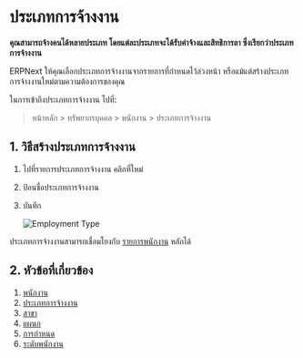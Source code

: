 <!-- add-breadcrumbs -->
# ประเภทการจ้างงาน

**คุณสามารถจ้างคนได้หลายประเภท โดยแต่ละประเภทจะได้รับค่าจ้างและสิทธิการลา ซึ่งเรียกว่าประเภทการจ้างงาน**

ERPNext ให้คุณเลือกประเภทการจ้างงานจากรายการที่กำหนดไว้ล่วงหน้า หรือแม้แต่สร้างประเภทการจ้างงานใหม่ตามความต้องการของคุณ

ในการเข้าถึงประเภทการจ้างงาน ไปที่:

> หน้าหลัก > ทรัพยากรบุคคล > พนักงาน > ประเภทการจ้างงาน

## 1. วิธีสร้างประเภทการจ้างงาน


1. ไปที่รายการประเภทการจ้างงาน คลิกที่ใหม่
2. ป้อนชื่อประเภทการจ้างงาน
3. บันทึก

    <img class="screenshot" alt="Employment Type" src="{{docs_base_url}}/assets/img/human-resources/employment-type.png">

ประเภทการจ้างงานสามารถเชื่อมโยงกับ [รายการพนักงาน](/docs/user/manual/th/human-resources/employee) หลักได้


## 2. หัวข้อที่เกี่ยวข้อง

1. [พนักงาน](/docs/user/manual/th/human-resources/employee)
1. [ประเภทการจ้างงาน](/docs/user/manual/th/human-resources/employment-type)
1. [สาขา](/docs/user/manual/th/human-resources/branch)
1. [แผนก](/docs/user/manual/th/human-resources/department)
1. [การกำหนด](/docs/user/manual/th/human-resources/designation)
1. [ระดับพนักงาน](/docs/user/manual/th/human-resources/employee-grade)

